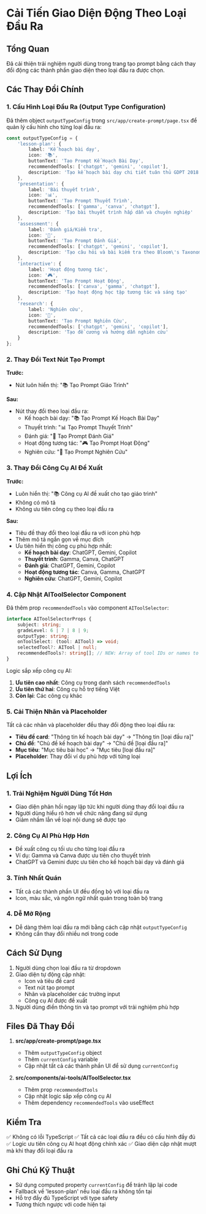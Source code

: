 # Cải Tiến Giao Diện Động Theo Loại Đầu Ra

## Tổng Quan
Đã cải thiện trải nghiệm người dùng trong trang tạo prompt bằng cách thay đổi động các thành phần giao diện theo loại đầu ra được chọn.

## Các Thay Đổi Chính

### 1. Cấu Hình Loại Đầu Ra (Output Type Configuration)

Đã thêm object `outputTypeConfig` trong `src/app/create-prompt/page.tsx` để quản lý cấu hình cho từng loại đầu ra:

```typescript
const outputTypeConfig = {
    'lesson-plan': {
        label: 'Kế hoạch bài dạy',
        icon: '📚',
        buttonText: 'Tạo Prompt Kế Hoạch Bài Dạy',
        recommendedTools: ['chatgpt', 'gemini', 'copilot'],
        description: 'Tạo kế hoạch bài dạy chi tiết tuân thủ GDPT 2018'
    },
    'presentation': {
        label: 'Bài thuyết trình',
        icon: '📊',
        buttonText: 'Tạo Prompt Thuyết Trình',
        recommendedTools: ['gamma', 'canva', 'chatgpt'],
        description: 'Tạo bài thuyết trình hấp dẫn và chuyên nghiệp'
    },
    'assessment': {
        label: 'Đánh giá/Kiểm tra',
        icon: '📝',
        buttonText: 'Tạo Prompt Đánh Giá',
        recommendedTools: ['chatgpt', 'gemini', 'copilot'],
        description: 'Tạo câu hỏi và bài kiểm tra theo Bloom\'s Taxonomy'
    },
    'interactive': {
        label: 'Hoạt động tương tác',
        icon: '🎮',
        buttonText: 'Tạo Prompt Hoạt Động',
        recommendedTools: ['canva', 'gamma', 'chatgpt'],
        description: 'Tạo hoạt động học tập tương tác và sáng tạo'
    },
    'research': {
        label: 'Nghiên cứu',
        icon: '🔬',
        buttonText: 'Tạo Prompt Nghiên Cứu',
        recommendedTools: ['chatgpt', 'gemini', 'copilot'],
        description: 'Tạo đề cương và hướng dẫn nghiên cứu'
    }
};
```

### 2. Thay Đổi Text Nút Tạo Prompt

**Trước:**
- Nút luôn hiển thị: "📚 Tạo Prompt Giáo Trình"

**Sau:**
- Nút thay đổi theo loại đầu ra:
  - Kế hoạch bài dạy: "📚 Tạo Prompt Kế Hoạch Bài Dạy"
  - Thuyết trình: "📊 Tạo Prompt Thuyết Trình"
  - Đánh giá: "📝 Tạo Prompt Đánh Giá"
  - Hoạt động tương tác: "🎮 Tạo Prompt Hoạt Động"
  - Nghiên cứu: "🔬 Tạo Prompt Nghiên Cứu"

### 3. Thay Đổi Công Cụ AI Đề Xuất

**Trước:**
- Luôn hiển thị: "📚 Công cụ AI đề xuất cho tạo giáo trình"
- Không có mô tả
- Không ưu tiên công cụ theo loại đầu ra

**Sau:**
- Tiêu đề thay đổi theo loại đầu ra với icon phù hợp
- Thêm mô tả ngắn gọn về mục đích
- Ưu tiên hiển thị công cụ phù hợp nhất:
  - **Kế hoạch bài dạy**: ChatGPT, Gemini, Copilot
  - **Thuyết trình**: Gamma, Canva, ChatGPT
  - **Đánh giá**: ChatGPT, Gemini, Copilot
  - **Hoạt động tương tác**: Canva, Gamma, ChatGPT
  - **Nghiên cứu**: ChatGPT, Gemini, Copilot

### 4. Cập Nhật AIToolSelector Component

Đã thêm prop `recommendedTools` vào component `AIToolSelector`:

```typescript
interface AIToolSelectorProps {
    subject: string;
    gradeLevel: 6 | 7 | 8 | 9;
    outputType: string;
    onToolSelect: (tool: AITool) => void;
    selectedTool?: AITool | null;
    recommendedTools?: string[]; // NEW: Array of tool IDs or names to prioritize
}
```

Logic sắp xếp công cụ AI:
1. **Ưu tiên cao nhất**: Công cụ trong danh sách `recommendedTools`
2. **Ưu tiên thứ hai**: Công cụ hỗ trợ tiếng Việt
3. **Còn lại**: Các công cụ khác

### 5. Cải Thiện Nhãn và Placeholder

Tất cả các nhãn và placeholder đều thay đổi động theo loại đầu ra:

- **Tiêu đề card**: "Thông tin kế hoạch bài dạy" → "Thông tin [loại đầu ra]"
- **Chủ đề**: "Chủ đề kế hoạch bài dạy" → "Chủ đề [loại đầu ra]"
- **Mục tiêu**: "Mục tiêu bài học" → "Mục tiêu [loại đầu ra]"
- **Placeholder**: Thay đổi ví dụ phù hợp với từng loại

## Lợi Ích

### 1. Trải Nghiệm Người Dùng Tốt Hơn
- Giao diện phản hồi ngay lập tức khi người dùng thay đổi loại đầu ra
- Người dùng hiểu rõ hơn về chức năng đang sử dụng
- Giảm nhầm lẫn về loại nội dung sẽ được tạo

### 2. Công Cụ AI Phù Hợp Hơn
- Đề xuất công cụ tối ưu cho từng loại đầu ra
- Ví dụ: Gamma và Canva được ưu tiên cho thuyết trình
- ChatGPT và Gemini được ưu tiên cho kế hoạch bài dạy và đánh giá

### 3. Tính Nhất Quán
- Tất cả các thành phần UI đều đồng bộ với loại đầu ra
- Icon, màu sắc, và ngôn ngữ nhất quán trong toàn bộ trang

### 4. Dễ Mở Rộng
- Dễ dàng thêm loại đầu ra mới bằng cách cập nhật `outputTypeConfig`
- Không cần thay đổi nhiều nơi trong code

## Cách Sử Dụng

1. Người dùng chọn loại đầu ra từ dropdown
2. Giao diện tự động cập nhật:
   - Icon và tiêu đề card
   - Text nút tạo prompt
   - Nhãn và placeholder các trường input
   - Công cụ AI được đề xuất
3. Người dùng điền thông tin và tạo prompt với trải nghiệm phù hợp

## Files Đã Thay Đổi

1. **src/app/create-prompt/page.tsx**
   - Thêm `outputTypeConfig` object
   - Thêm `currentConfig` variable
   - Cập nhật tất cả các thành phần UI để sử dụng `currentConfig`

2. **src/components/ai-tools/AIToolSelector.tsx**
   - Thêm prop `recommendedTools`
   - Cập nhật logic sắp xếp công cụ AI
   - Thêm dependency `recommendedTools` vào useEffect

## Kiểm Tra

✅ Không có lỗi TypeScript
✅ Tất cả các loại đầu ra đều có cấu hình đầy đủ
✅ Logic ưu tiên công cụ AI hoạt động chính xác
✅ Giao diện cập nhật mượt mà khi thay đổi loại đầu ra

## Ghi Chú Kỹ Thuật

- Sử dụng computed property `currentConfig` để tránh lặp lại code
- Fallback về 'lesson-plan' nếu loại đầu ra không tồn tại
- Hỗ trợ đầy đủ TypeScript với type safety
- Tương thích ngược với code hiện tại
